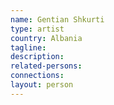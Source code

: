 ```yaml
---
name: Gentian Shkurti
type: artist
country: Albania
tagline:
description:
related-persons:
connections:
layout: person
---
```

